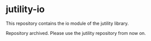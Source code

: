 jutility-io
===========

This repository contains the io module of the jutility library.

Repository archived. Please use the jutility repository from now on.
